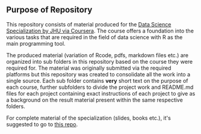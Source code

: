 Purpose of Repository 
---------------------

This repository consists of material produced for the [Data Science Specialization by JHU via Coursera](https://www.coursera.org/specializations/jhu-data-science). The course offers a foundation into the various tasks that are required in the field of data science with R as the main programming tool.

The produced material (variation of Rcode, pdfs, markdown files etc.) are organized into sub folders in this repository based on the course they were required for. The material was originally submitted via the required platforms but this repository was created to consolidate all the work into a single source. Each sub folder contains **very** short text on the purpose of each course, further subfolders to divide the project work and README.md files for each project containing exact instructions of each project to give as a  background on the result material present within the same respective folders. 

For complete material of the specialization (slides, books etc.), it's suggested to go to [this repo](https://github.com/bcaffo/courses).
